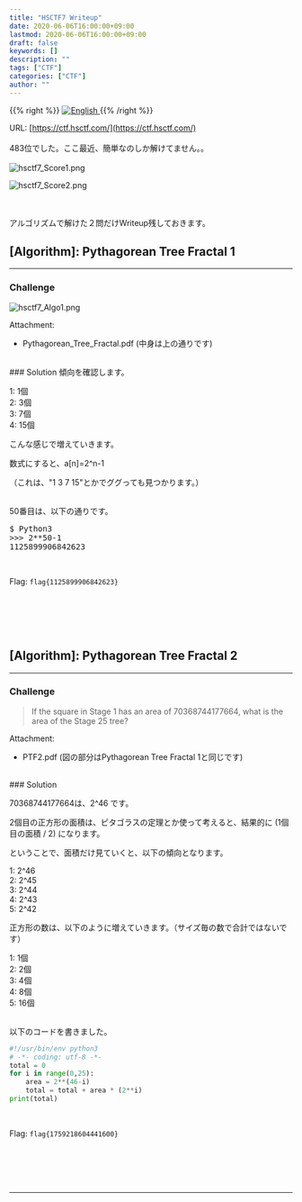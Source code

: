 ```yaml
---
title: "HSCTF7 Writeup"
date: 2020-06-06T16:00:00+09:00
lastmod: 2020-06-06T16:00:00+09:00
draft: false
keywords: []
description: ""
tags: ["CTF"]
categories: ["CTF"]
author: ""
---
```

{{% right %}}
<a href="https://translate.google.com/translate?hl=en&sl=ja&tl=en&u=https%3A%2F%2Fcaptureamerica.github.io%2Fwriteups%2Fpost%2Fhsctf7_2020%2F">
<img src="https://captureamerica.github.io/writeups/img/En.png" alt="English">
</a>
{{% /right %}}

URL: [https://ctf.hsctf.com/](https://ctf.hsctf.com/)
<br /><br />
483位でした。ここ最近、簡単なのしか解けてません。。
<br /><br />
<img src="https://captureamerica.github.io/writeups/img/hsctf7_Score1.png" alt="hsctf7_Score1.png">

<img src="https://captureamerica.github.io/writeups/img/hsctf7_Score2.png" alt="hsctf7_Score2.png">


<br /><br />
アルゴリズムで解けた２問だけWriteup残しておきます。

## [Algorithm]: Pythagorean Tree Fractal 1
- - -
### Challenge
<img src="https://captureamerica.github.io/writeups/img/hsctf7_Algo1.png" alt="hsctf7_Algo1.png">

Attachment:

- Pythagorean_Tree_Fractal.pdf (中身は上の通りです)


<br />
### Solution
傾向を確認します。

1: 1個<br />
2: 3個<br />
3: 7個<br />
4: 15個<br />

こんな感じで増えていきます。

数式にすると、a[n]=2^n-1

（これは、"1 3 7 15"とかでググっても見つかります。）

<br />
50番目は、以下の通りです。

<pre>
$ Python3
>>> 2**50-1
1125899906842623
</pre>

<br />

Flag: `flag{1125899906842623}`


<br /><br />
<br /><br />

## [Algorithm]: Pythagorean Tree Fractal 2
- - -
### Challenge
> If the square in Stage 1 has an area of 70368744177664, what is the area of the Stage 25 tree?

Attachment:

- PTF2.pdf (図の部分はPythagorean Tree Fractal 1と同じです)

<br />
### Solution

70368744177664は、2^46 です。

2個目の正方形の面積は、ピタゴラスの定理とか使って考えると、結果的に (1個目の面積 / 2) になります。

ということで、面積だけ見ていくと、以下の傾向となります。

1: 2^46<br />
2: 2^45<br />
3: 2^44<br />
4: 2^43<br />
5: 2^42<br />

正方形の数は、以下のように増えていきます。（サイズ毎の数で合計ではないです）

1: 1個<br />
2: 2個<br />
3: 4個<br />
4: 8個<br />
5: 16個<br />

<br />
以下のコードを書きました。

```python
#!/usr/bin/env python3
# -*- coding: utf-8 -*-
total = 0
for i in range(0,25):
    area = 2**(46-i)
    total = total + area * (2**i)
print(total)
```

<br />

Flag: `flag{1759218604441600}`


<br /><br />
<br /><br />
- - -
<br /><br />
<br /><br />

